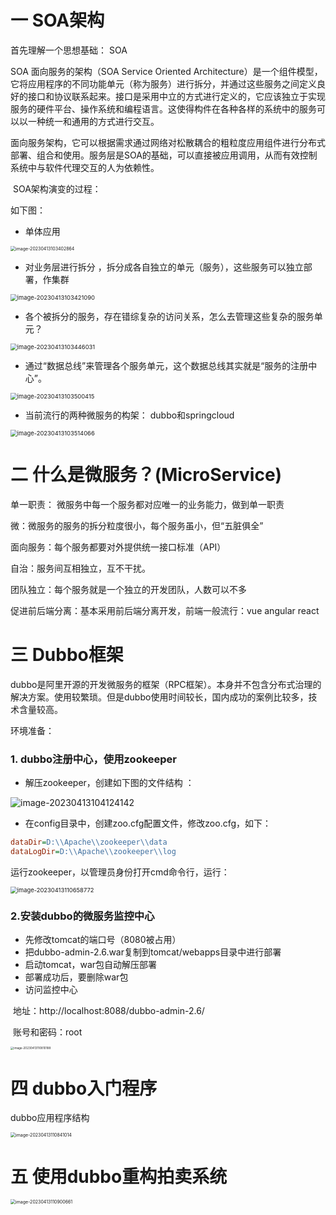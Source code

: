 # 一 SOA架构

   首先理解一个思想基础： SOA 

   SOA    面向服务的架构（SOA Service Oriented Architecture）是一个组件模型，它将应用程序的不同功能单元（称为服务）进行拆分，并通过这些服务之间定义良好的接口和协议联系起来。接口是采用中立的方式进行定义的，它应该独立于实现服务的硬件平台、操作系统和编程语言。这使得构件在各种各样的系统中的服务可以以一种统一和通用的方式进行交互。

​     面向服务架构，它可以根据需求通过网络对松散耦合的粗粒度应用组件进行分布式部署、组合和使用。服务层是SOA的基础，可以直接被应用调用，从而有效控制系统中与软件代理交互的人为依赖性。

​    SOA架构演变的过程：

如下图：

- 单体应用

<img src="images/image-20230413103402864.png" alt="image-20230413103402864" style="zoom:50%;" />

- 对业务层进行拆分 ，拆分成各自独立的单元（服务），这些服务可以独立部署，作集群

<img src="images/image-20230413103421090.png" alt="image-20230413103421090" style="zoom: 67%;" />

- 各个被拆分的服务，存在错综复杂的访问关系，怎么去管理这些复杂的服务单元？

<img src="images/image-20230413103446031.png" alt="image-20230413103446031" style="zoom:67%;" />

- 通过“数据总线”来管理各个服务单元，这个数据总线其实就是“服务的注册中心”。

<img src="images/image-20230413103500415.png" alt="image-20230413103500415" style="zoom:67%;" />

- 当前流行的两种微服务的构架： dubbo和springcloud

<img src="images/image-20230413103514066.png" alt="image-20230413103514066" style="zoom:67%;" />







# 二  什么是微服务？(MicroService)

单一职责： 微服务中每一个服务都对应唯一的业务能力，做到单一职责

微：微服务的服务的拆分粒度很小，每个服务虽小，但“五脏俱全”

面向服务：每个服务都要对外提供统一接口标准（API）

自治：服务间互相独立，互不干扰。

团队独立：每个服务就是一个独立的开发团队，人数可以不多

促进前后端分离：基本采用前后端分离开发，前端一般流行：vue   angular   react 







# 三  Dubbo框架

​    dubbo是阿里开源的开发微服务的框架（RPC框架）。本身并不包含分布式治理的解决方案。使用较繁琐。但是dubbo使用时间较长，国内成功的案例比较多，技术含量较高。

   环境准备：

### 1. dubbo注册中心，使用zookeeper

- 解压zookeeper，创建如下图的文件结构 ：

![image-20230413104124142](images/image-20230413104124142.png)

- 在config目录中，创建zoo.cfg配置文件，修改zoo.cfg，如下：

~~~cfg
dataDir=D:\\Apache\\zookeeper\\data
dataLogDir=D:\\Apache\\zookeeper\\log
~~~

运行zookeeper，以管理员身份打开cmd命令行，运行：

<img src="images/image-20230413110658772.png" alt="image-20230413110658772" style="zoom: 67%;" />



### 2.安装dubbo的微服务监控中心

- 先修改tomcat的端口号（8080被占用）
- 把dubbo-admin-2.6.war复制到tomcat/webapps目录中进行部署
- 启动tomcat，war包自动解压部署
- 部署成功后，要删除war包
- 访问监控中心

​      地址：http://localhost:8088/dubbo-admin-2.6/

​      账号和密码：root

<img src="images/image-20230413110810188.png" alt="image-20230413110810188" style="zoom: 33%;" />











# 四  dubbo入门程序 

dubbo应用程序结构

<img src="images/image-20230413110841014.png" alt="image-20230413110841014" style="zoom:50%;" />









# 五 使用dubbo重构拍卖系统

<img src="images/image-20230413110900661.png" alt="image-20230413110900661" style="zoom:50%;" />